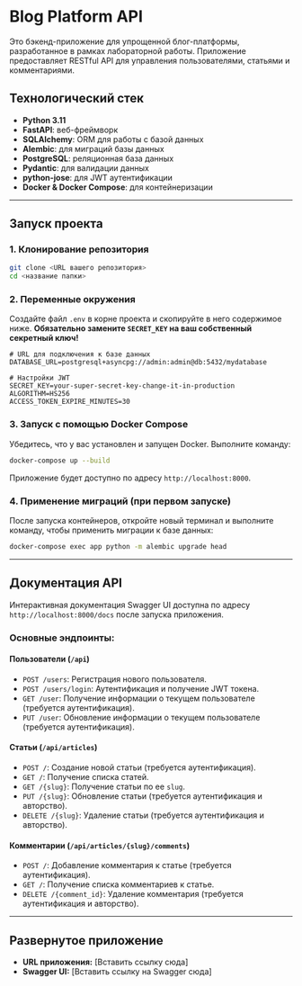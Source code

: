 # Blog Platform API

Это бэкенд-приложение для упрощенной блог-платформы, разработанное в рамках лабораторной работы. Приложение предоставляет RESTful API для управления пользователями, статьями и комментариями.

## Технологический стек

- **Python 3.11**
- **FastAPI**: веб-фреймворк
- **SQLAlchemy**: ORM для работы с базой данных
- **Alembic**: для миграций базы данных
- **PostgreSQL**: реляционная база данных
- **Pydantic**: для валидации данных
- **python-jose**: для JWT аутентификации
- **Docker & Docker Compose**: для контейнеризации

---

## Запуск проекта

### 1. Клонирование репозитория

```bash
git clone <URL вашего репозитория>
cd <название папки>
```

### 2. Переменные окружения

Создайте файл `.env` в корне проекта и скопируйте в него содержимое ниже. **Обязательно замените `SECRET_KEY` на ваш собственный секретный ключ!**

```env
# URL для подключения к базе данных
DATABASE_URL=postgresql+asyncpg://admin:admin@db:5432/mydatabase

# Настройки JWT
SECRET_KEY=your-super-secret-key-change-it-in-production
ALGORITHM=HS256
ACCESS_TOKEN_EXPIRE_MINUTES=30
```

### 3. Запуск с помощью Docker Compose

Убедитесь, что у вас установлен и запущен Docker. Выполните команду:

```bash
docker-compose up --build
```

Приложение будет доступно по адресу `http://localhost:8000`.

### 4. Применение миграций (при первом запуске)

После запуска контейнеров, откройте новый терминал и выполните команду, чтобы применить миграции к базе данных:

```bash
docker-compose exec app python -m alembic upgrade head
```

---

## Документация API

Интерактивная документация Swagger UI доступна по адресу `http://localhost:8000/docs` после запуска приложения.

### Основные эндпоинты:

#### Пользователи (`/api`)
- `POST /users`: Регистрация нового пользователя.
- `POST /users/login`: Аутентификация и получение JWT токена.
- `GET /user`: Получение информации о текущем пользователе (требуется аутентификация).
- `PUT /user`: Обновление информации о текущем пользователе (требуется аутентификация).

#### Статьи (`/api/articles`)
- `POST /`: Создание новой статьи (требуется аутентификация).
- `GET /`: Получение списка статей.
- `GET /{slug}`: Получение статьи по ее `slug`.
- `PUT /{slug}`: Обновление статьи (требуется аутентификация и авторство).
- `DELETE /{slug}`: Удаление статьи (требуется аутентификация и авторство).

#### Комментарии (`/api/articles/{slug}/comments`)
- `POST /`: Добавление комментария к статье (требуется аутентификация).
- `GET /`: Получение списка комментариев к статье.
- `DELETE /{comment_id}`: Удаление комментария (требуется аутентификация и авторство).

---

## Развернутое приложение

- **URL приложения:** [Вставить ссылку сюда]
- **Swagger UI:** [Вставить ссылку на Swagger сюда]
